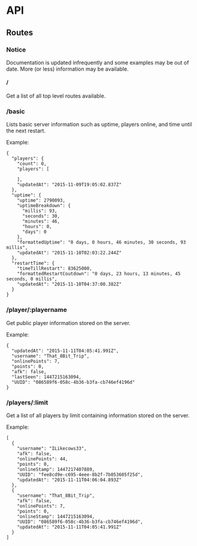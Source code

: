 # API

## Routes

### Notice
Documentation is updated infrequently and some examples may be out of date. More (or less) information may be available.

#### /
Get a list of all top level routes available.

### /basic
Lists basic server information such as uptime, players online, and time until the next restart.

Example:
```
{
  "players": {
    "count": 0,
    "players": [
      
    ],
    "updatedAt": "2015-11-09T19:05:02.837Z"
  },
  "uptime": {
    "uptime": 2790093,
    "uptimeBreakdown": {
      "millis": 93,
      "seconds": 30,
      "minutes": 46,
      "hours": 0,
      "days": 0
    },
    "formattedUptime": "0 days, 0 hours, 46 minutes, 30 seconds, 93 millis",
    "updatedAt": "2015-11-10T02:03:22.244Z"
  },
  "restartTime": {
    "timeTillRestart": 83625000,
    "formattedRestartCoutdown": "0 days, 23 hours, 13 minutes, 45 seconds, 0 millis",
    "updatedAt": "2015-11-10T04:37:00.382Z"
  }
}
```

### /player/:playername
Get public player information stored on the server.

Example:
```
{
  "updatedAt": "2015-11-11T04:05:41.991Z",
  "username": "That_8Bit_Trip",
  "onlinePoints": 7,
  "points": 0,
  "afk": false,
  "lastSeen": 1447215163094,
  "UUID": "086589f6-058c-4b36-b3fa-cb746ef4196d"
}
```

### /players/:limit
Get a list of all players by limit containing information stored on the server.

Example:
```
[
  {
    "username": "ILikecows33",
    "afk": false,
    "onlinePoints": 44,
    "points": 0,
    "onlineStamp": 1447217407889,
    "UUID": "fee8cd9e-c695-4eee-8b2f-7b053605f25d",
    "updatedAt": "2015-11-11T04:06:04.893Z"
  },
  {
    "username": "That_8Bit_Trip",
    "afk": false,
    "onlinePoints": 7,
    "points": 0,
    "onlineStamp": 1447215163094,
    "UUID": "086589f6-058c-4b36-b3fa-cb746ef4196d",
    "updatedAt": "2015-11-11T04:05:41.991Z"
  }
]
```
